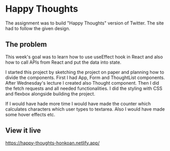 # Happy Thoughts

The assignment was to build "Happy Thoughts" version of Twitter. The site had to follow the given design. 


## The problem

This week's goal was to learn how to use useEffect hook in React and also how to call APIs from React and put the data into state.

I started this project by sketching the project on paper and planning how to divide the components. First I had App, Form and ThoughtList components. After Wednesday's lecture I created also Thought component. Then I did the fetch requests and all needed functionalities. I did the styling with CSS and flexbox alongside building the project.

If I would have hade more time I would have made the counter which calculates characters which user types to textarea. Also I would have made some hover effects etc.


## View it live

https://happy-thoughts-honkoan.netlify.app/
